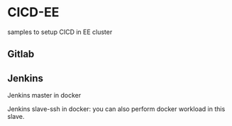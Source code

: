 # CICD-EE

samples to setup CICD in EE cluster

## Gitlab

## Jenkins
Jenkins master in docker

Jenkins slave-ssh in docker:  you can also perform docker workload in this slave.
